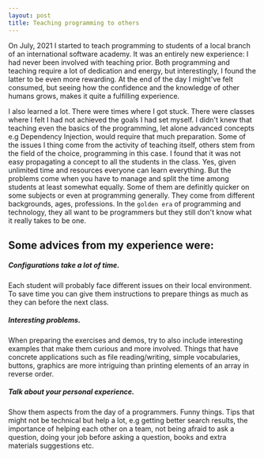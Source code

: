 ```yaml
---
layout: post
title: Teaching programming to others
---
```


On July, 2021 I started to teach programming to students of a local branch of an international software academy.
It was an entirely new experience: I had never been involved with teaching prior.
Both programming and teaching require a lot of dedication and energy, but interestingly, I found the latter to be even more rewarding.
At the end of the day I might've felt consumed, but seeing how the confidence and the knowledge of other humans grows, 
makes it quite a fulfilling experience.

I also learned a lot. 
There were times where I got stuck. There were classes where I felt I had not achieved the goals I had set myself.
I didn't knew that teaching even the basics of the programming, let alone advanced concepts e.g Dependency Injection, would require that much preparation.
Some of the issues I thing come from the activity of teaching itself, others stem from the field of the choice, programming in this case.
I found that it was not easy propagating a concept to all the students in the class. Yes, given unlimited time and resources everyone can learn everything.
But the problems come when you have to manage and split the time among students at least somewhat equally. Some of them are definitly quicker on some subjects or even at programming generally. They come from different backgrounds, ages, professions. In the `golden era` of programming and technology, they all want to be programmers but they still don't know what it really takes to be one. 

Some advices from my experience were:
--------------------------------------

##### Configurations take a lot of time.
Each student will probably face different issues on their local environment. To save time you can give them instructions to prepare things as much as they can before the next class.

##### Interesting problems.
When preparing the exercises and demos, try to also include interesting examples that make them curious and more involved. Things that have concrete applications such as file reading/writing, simple vocabularies, buttons, graphics are more intriguing than printing elements of an array in reverse order. 

##### Talk about your personal experience.
Show them aspects from the day of a programmers. Funny things. Tips that might not be technical but help a lot, e.g getting better search results, the importance of helping each other on a team, not being afraid to ask a question, doing your job before asking a question, books and extra materials suggestions etc.